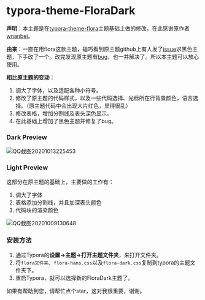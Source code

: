 # typora-theme-FloraDark



**声明**：本主题是在[typora-theme-flora](https://github.com/wnanbei/typora-theme-flora)主题基础上做的修改，在此感谢原作者[wnanbei](https://github.com/wnanbei)。

**由来**：一直在用flora这款主题，碰巧看到原主题github上有人发了[issue](https://github.com/wnanbei/typora-theme-flora/issues/4)求黑色主题，下手改了一个。改完发现原主题有[bug](https://github.com/wnanbei/typora-theme-flora/issues/3)，也一并解决了。所以本主题可以放心使用。

**相比原主题的变动**：

1. 调大了字体，以及适配各种小符号。
2. 修改了原主题的代码样式，以及一些代码选择、光标所在行背景颜色，语言选择。（原主题代码中会出现大片红色，显得很乱）
3. 修改表格，增加分割线及表头深色显示。
4. 在此基础上增加了黑色主题并修复了bug。

### Dark Preview

![QQ截图20201013225453](https://i.loli.net/2020/10/13/Bg5TrUX98odEjsz.png)

### Light Preview

这部分在原主题的基础上，主要做的工作有：

1. 调大了字体
2. 表格添加分割线，并且加深表头颜色
3. 代码块的渲染颜色

![QQ截图20201009130648](https://i.loli.net/2020/10/09/pvoDcHLTPiUhEtI.png)

### 安装方法

1. 通过Typora的**设置->主题->打开主题文件夹**，来打开文件夹。
2. 将`flora文件夹`、`flora-hans.css`以及`flora-dark.css`复制到typora的主题文件夹下。
3. 重启Typora，就可以选择新的FloraDark主题了。

如果有帮助到您，请帮忙点个star，这对我很重要，谢谢。